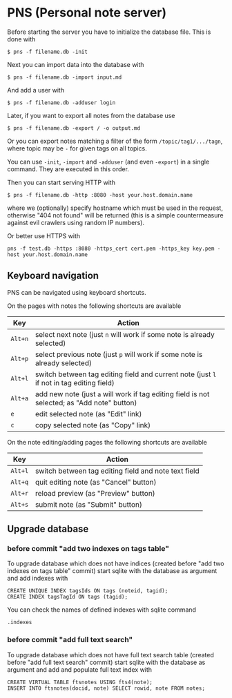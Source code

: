 PNS (Personal note server)
==========================

Before starting the server you have to initialize the database
file. This is done with

```
$ pns -f filename.db -init
```

Next you can import data into the database with

```
$ pns -f filename.db -import input.md
```

And add a user with

```
$ pns -f filename.db -adduser login
```

Later, if you want to export all notes from the database use

```
$ pns -f filename.db -export / -o output.md
```

Or you can export notes matching a filter of the form
`/topic/tag1/.../tagn`, where topic may be `-` for given tags on all
topics.

You can use `-init`, `-import` and `-adduser` (and even `-export`) in
a single command. They are executed in this order.

Then you can start serving HTTP with

```
$ pns -f filename.db -http :8080 -host your.host.domain.name
```

where we (optionally) specify hostname which must be used in the
request, otherwise "404 not found" will be returned (this is a simple
countermeasure against evil crawlers using random IP numbers).

Or better use HTTPS with

```
pns -f test.db -https :8080 -https_cert cert.pem -https_key key.pem -host your.host.domain.name
```


Keyboard navigation
-------------------

PNS can be navigated using keyboard shortcuts.

On the pages with notes the following shortcuts are available

| Key     | Action
|---------|----------------------------------------------------------------------------------------------
| `Alt+n` | select next note (just `n` will work if some note is already selected)
| `Alt+p` | select previous note (just `p` will work if some note is already selected)
| `Alt+l` | switch between tag editing field and current note (just `l` if not in tag editing field)
| `Alt+a` | add new note (just `a` will work if tag editing field is not selected; as "Add note" button)
| `e`     | edit selected note (as "Edit" link)
| `c`     | copy selected note (as "Copy" link)


On the note editing/adding pages the following shortcuts are available

| Key     | Action
|---------|------------------------------------------------------
| `Alt+l` | switch between tag editing field and note text field
| `Alt+q` | quit editing note (as "Cancel" button)
| `Alt+r` | reload preview (as "Preview" button)
| `Alt+s` | submit note (as "Submit" button)


Upgrade database
----------------

### before commit "add two indexes on tags table"

To upgrade database which does not have indices (created before
"add two indexes on tags table" commit) start sqlite with the database
as argument and add indexes with

```
CREATE UNIQUE INDEX tagsIds ON tags (noteid, tagid);
CREATE INDEX tagsTagId ON tags (tagid);
```

You can check the names of defined indexes with sqlite command

```
.indexes
```

### before commit "add full text search"

To upgrade database which does not have full text search table
(created before "add full text search" commit) start sqlite with the
database as argument and add and populate full text index with

```
CREATE VIRTUAL TABLE ftsnotes USING fts4(note);
INSERT INTO ftsnotes(docid, note) SELECT rowid, note FROM notes;
```
